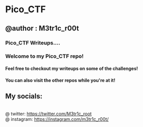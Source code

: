 # Pico_CTF
## @author : M3tr1c_r00t
### Pico_CTF Writeups....
<div align="center">
          
          
</div>

### Welcome to my Pico_CTF repo!

#### Feel free to checkout my writeups on some of the challenges!
 #### You can also visit the other repos while you're at it! 
## My socials:
<br>@ twitter: https://twitter.com/M3tr1c_root
<br>@ instagram: https://instagram.com/m3tr1c_r00t/
